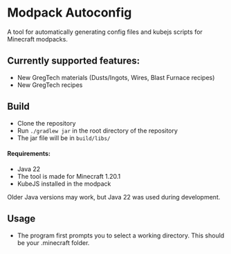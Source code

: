 # Modpack Autoconfig
A tool for automatically generating config files and kubejs scripts for Minecraft modpacks.

## Currently supported features:

* New GregTech materials (Dusts/Ingots, Wires, Blast Furnace recipes)
* New GregTech recipes



## Build
* Clone the repository
* Run `./gradlew jar` in the root directory of the repository
* The jar file will be in `build/libs/`

#### Requirements:
* Java 22
* The tool is made for Minecraft 1.20.1
* KubeJS installed in the modpack

Older Java versions may work, but Java 22 was used during development.

## Usage
* The program first prompts you to select a working directory. This should be your .minecraft folder.
